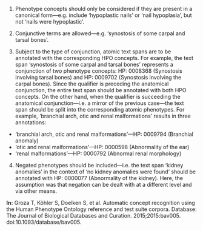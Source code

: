 1. Phenotype concepts should only be considered if they are present in a canonical form—e.g. include ‘hypoplastic nails’ or ‘nail hypoplasia’, but not ‘nails were hypoplastic’.

2. Conjunctive terms are allowed—e.g. ‘synostosis of some carpal and tarsal bones’.

3. Subject to the type of conjunction, atomic text spans are to be annotated with the corresponding HPO concepts. For example, the text span ‘synostosis of some carpal and tarsal bones’ represents a conjunction of two phenotype concepts: HP: 0008368 (Synostosis involving tarsal bones) and HP: 0009702 (Synostosis involving the carpal bones). Since the qualifier is preceding the anatomical conjunction, the entire text span should be annotated with both HPO concepts. On the other hand, when the qualifier is succeeding the anatomical conjunction—i.e. a mirror of the previous case—the text span should be split into the corresponding atomic phenotypes. For example, ‘branchial arch, otic and renal malformations’ results in three annotations:

* ‘branchial arch, otic and renal malformations’—HP: 0009794 (Branchial anomaly)
* ‘otic and renal malformations’—HP: 0000598 (Abnormality of the ear)
* ‘renal malformations’—HP: 0000792 (Abnormal renal morphology)

4. Negated phenotypes should be included—i.e. the text span ‘kidney anomalies’ in the context of ‘no kidney anomalies were found’ should be annotated with HP: 0000077 (Abnormality of the kidney). Here, the assumption was that negation can be dealt with at a different level and via other means.

**In:** Groza T, Köhler S, Doelken S, et al. Automatic concept recognition using the Human Phenotype Ontology reference and test suite corpora. Database: The Journal of Biological Databases and Curation. 2015;2015:bav005. doi:10.1093/database/bav005.
